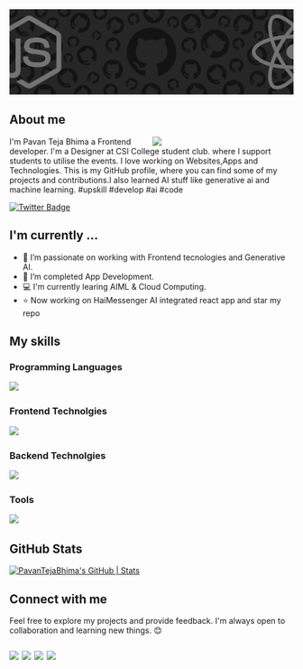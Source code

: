 <img src="git.png">
<h2>About me </h2>

<div >
  <img src="https://cdn.dribbble.com/users/1708950/screenshots/4188877/developer_med.gif" align="right" width="250">



<p>I'm Pavan Teja Bhima a Frontend developer. I'm a Designer at CSI College student club. where I support students to utilise the events. I love working on Websites,Apps and Technologies. This is my GitHub profile, where you can find some of my projects and contributions.I also learned AI stuff like generative ai and machine learning. #upskill #develop #ai #code
</p>

</div>

<a href="https://twitter.com/pavantejabhima"><img src="https://img.shields.io/badge/pavan_Teja_Bhima__%20-%231DA1F2.svg?&style=for-the-badge&logo=Twitter&logoColor=white" alt="Twitter Badge"></a>

<h2> I'm currently ...</h2>

- 🔭  I’m passionate on working with Frontend tecnologies and Generative AI.
- 🌱 I’m completed App Development.
- 💻  I'm currently learing AIML & Cloud Computing.
- ⭐ Now working on HaiMessenger AI integrated react app and star my repo

<h2>My skills</h2>

<h3>Programming Languages</h3>
<p>
  <a href="https://skillicons.dev">
    <img src="https://skillicons.dev/icons?i=c,cpp,js,python,java,r,kotlin" />
  </a>
</p>

<h3>Frontend Technolgies</h3>
<p>
  <a href="https://skillicons.dev">
    <img src="https://skillicons.dev/icons?i=react,materialui,angular,androidstudio,html,css,bootstrap,tailwind" />
  </a>
</p>

<h3>Backend Technolgies</h3>
<p>
<a href="https://skillicons.dev">
    <img src="https://skillicons.dev/icons?i=php,aws,gcp,nodejs,express,mongodb,mysql" />
  </a>
</p>

<h3>Tools</h3>
<p>
<a href="https://skillicons.dev">
    <img src="https://skillicons.dev/icons?i=git,github,gitlab,markdown,vscode,pycharm,figma,notion,firebase" />
  </a>
</p>

## GitHub Stats

[![PavanTejaBhima's GitHub | Stats](https://stats.quine.sh/PavanTejaBhima/github?theme=dark)](https://quine.sh?utm_source=widgets&utm_campaign=PavanTejaBhima)

## Connect with me
<p>Feel free to explore my projects and provide feedback. I'm always open to collaboration and learning new things. 😊</p>
<div style="display: flex; gap: 6px;">
<p>
<a href="https://www.linkedin.com/in/pavan-teja-bhima-b59813253/">
    <img src="https://skillicons.dev/icons?i=linkedin" />
  </a>
</p>
<p>
<a href="https://x.com/pavantejabhima">
    <img src="https://skillicons.dev/icons?i=twitter" />
  </a>
</p>
<p>
<a href="https://discord.com/channels/@pavantejabhima/">
    <img src="https://skillicons.dev/icons?i=discord" />
  </a>
</p>
<p>
<a href="mailto:pavantejabhima@gmail.com">
    <img src="https://skillicons.dev/icons?i=gmail" />
  </a>
</p>

</div>
